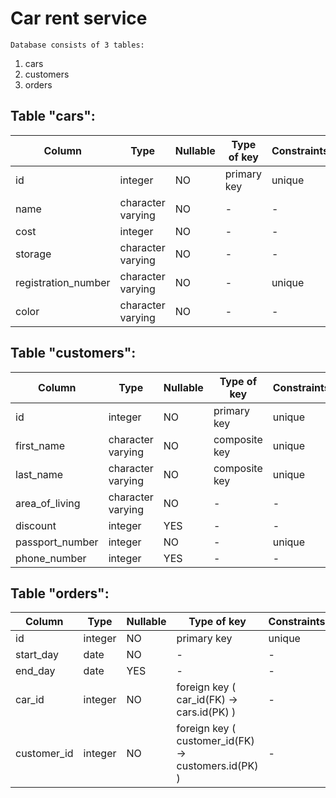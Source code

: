 Car rent service
================

	Database consists of 3 tables:
1. cars
2. customers
3. orders


Table "cars":
--------------

Column | Type | Nullable | Type of key | Constraints 
--- | --- | --- | --- | ---
id | integer |  NO | primary key | unique
name | character varying |  NO |  - |  -
cost | integer |  NO |  - |  -
storage | character varying |  NO |  - |  -
registration_number | character varying | NO | - |  unique
color | character varying | NO | - |  -



Table "customers":
--------------

Column | Type | Nullable | Type of key | Constraints 
--- | --- | --- | --- | ---
id | integer |  NO |  primary key |  unique 
first_name | character varying |  NO |  composite key |  unique 
last_name | character varying |  NO |  composite key |  unique 
area_of_living | character varying |  NO |  - |  - 
discount | integer |  YES |  - |  - 
passport_number | integer |  NO |  - |  unique 
phone_number | integer |  YES |  - |  - 



Table "orders":
--------------

Column | Type | Nullable | Type of key | Constraints 
--- | --- | --- | --- | ---
id | integer |  NO |  primary key |  unique 
start_day | date |  NO |  - |  - 
end_day | date |  YES |  - |  - 
car_id | integer |  NO |  foreign key ( car_id(FK) -> cars.id(PK) ) |  - 
customer_id | integer | NO | foreign key ( customer_id(FK) -> customers.id(PK) ) |  - 

